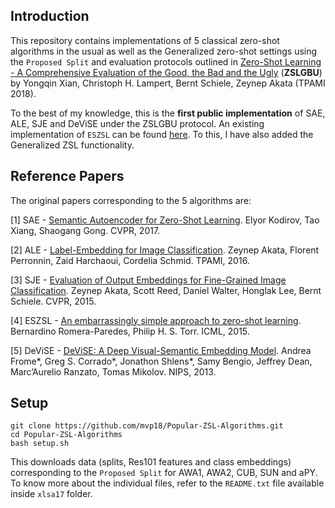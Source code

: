 ## Introduction

This repository contains implementations of 5 classical zero-shot algorithms in the usual as well as the Generalized zero-shot settings using the 
`Proposed Split` and evaluation protocols outlined in 
[Zero-Shot Learning - A Comprehensive Evaluation of the Good, the Bad and the Ugly](https://arxiv.org/abs/1707.00600) (**ZSLGBU**) by Yongqin Xian, Christoph H. Lampert, Bernt Schiele, Zeynep Akata (TPAMI 2018).

To the best of my knowledge, this is the **first public implementation** of SAE, ALE, SJE and DeViSE under the ZSLGBU protocol. An existing implementation of `ESZSL` can be found [here](https://github.com/sbharadwajj/embarrassingly-simple-zero-shot-learning). To this, I have also added the Generalized ZSL functionality.

## Reference Papers

The original papers corresponding to the 5 algorithms are:

[1] SAE - [Semantic Autoencoder for Zero-Shot Learning](https://arxiv.org/abs/1704.08345).
Elyor Kodirov, Tao Xiang, Shaogang Gong.
CVPR, 2017.

[2] ALE - [Label-Embedding for Image Classification](https://arxiv.org/abs/1503.08677).
Zeynep Akata, Florent Perronnin, Zaid Harchaoui, Cordelia Schmid.
TPAMI, 2016.

[3] SJE - [Evaluation of Output Embeddings for Fine-Grained Image Classification](https://arxiv.org/abs/1409.8403).
Zeynep Akata, Scott Reed, Daniel Walter, Honglak Lee, Bernt Schiele.
CVPR, 2015.

[4] ESZSL - [An embarrassingly simple approach to zero-shot learning](http://proceedings.mlr.press/v37/romera-paredes15.pdf).
Bernardino Romera-Paredes, Philip H. S. Torr.
ICML, 2015.

[5] DeViSE - [DeViSE: A Deep Visual-Semantic Embedding Model](http://papers.nips.cc/paper/5204-devise-a-deep-visual-semantic-embedding-model.pdf).
Andrea Frome*, Greg S. Corrado*, Jonathon Shlens*, Samy Bengio, Jeffrey Dean, Marc’Aurelio Ranzato, Tomas Mikolov.
NIPS, 2013. 

## Setup

```
git clone https://github.com/mvp18/Popular-ZSL-Algorithms.git
cd Popular-ZSL-Algorithms
bash setup.sh
```

This downloads data (splits, Res101 features and class embeddings) corresponding to the `Proposed Split` for AWA1, AWA2, CUB, SUN and aPY. To know more about the individual files, refer to the `README.txt` file available inside `xlsa17` folder.